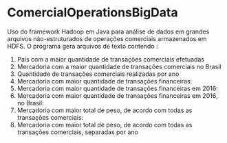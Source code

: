 # ComercialOperationsBigData
Uso do framework Hadoop em Java para análise de dados em grandes arquivos não-estruturados de operações comerciais armazenados em HDFS.
O programa gera arquivos de texto contendo
:
1. País com a maior quantidade de transações comerciais efetuadas
2. Mercadoria com a maior quantidade de transações comerciais no Brasil
3. Quantidade de transações comerciais realizadas por ano
4. Mercadoria com maior quantidade de transações financeiras:
5. Mercadoria com maior quantidade de transações financeiras em 2016:
6. Mercadoria com maior quantidade de transações financeiras em 2016, no Brasil:
7. Mercadoria com maior total de peso, de acordo com todas as transações comerciais:
8. Mercadoria com maior total de peso, de acordo com todas as transações comerciais, separadas por ano
